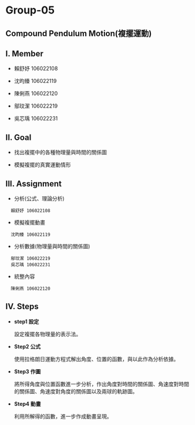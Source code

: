 # **Group-05**
## **Compound Pendulum Motion(複擺運動)** 
## **I. Member**

- 賴舒妤 106022108

- 沈昀臻 106022119 

- 陳俐燕 106022120 

- 鄔玟潔 106022219 

- 吳芯瑀 106022231
## **II. Goal**

- 找出複擺中的各種物理量與時間的關係圖 

- 模擬複擺的真實運動情形 
## **III. Assignment**

- 分析(公式、理論分析) 
```
  賴舒妤 106022108
```
- 模擬複擺動畫
```
  沈昀臻 106022119
```
- 分析數據(物理量與時間的關係圖)
```
  鄔玟潔 106022219
  吳芯瑀 106022231
```
- 統整內容
```
  陳俐燕 106022120
```
## **IV. Steps**

- **step1 設定**
  
  設定複擺各物理量的表示法。

- **Step2 公式**
 
  使用拉格朗日運動方程式解出角度、位置的函數，與以此作為分析依據。
  
- **Step3 作圖**
  
  將所得角度與位置函數進一步分析，作出角度對時間的關係圖、角速度對時間的關係圖、角速度對角度的關係圖以及兩球的軌跡圖。
  
- **Step4 動畫**
  
  利用所解得的函數，進一步作成動畫呈現。
  

  

